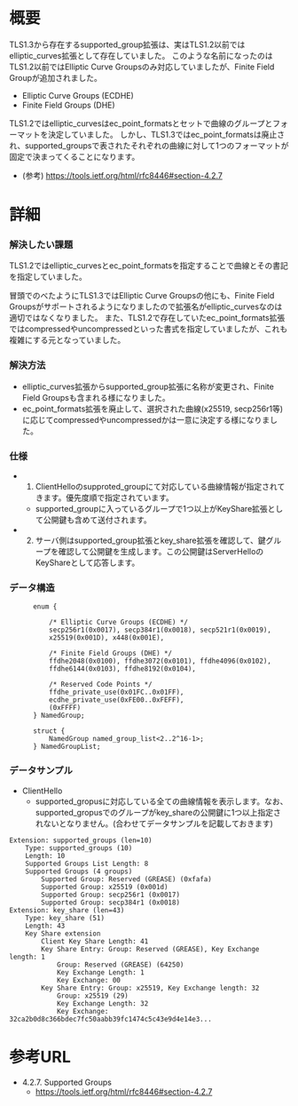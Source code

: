 # 概要
TLS1.3から存在するsupported_group拡張は、実はTLS1.2以前ではelliptic_curves拡張として存在していました。
このような名前になったのはTLS1.2以前ではElliptic Curve Groupsのみ対応していましたが、Finite Field Groupが追加されました。
- Elliptic Curve Groups (ECDHE)
- Finite Field Groups (DHE)

TLS1.2ではelliptic_curvesはec_point_formatsとセットで曲線のグループとフォーマットを決定していました。
しかし、TLS1.3ではec_point_formatsは廃止され、supported_groupsで表されたそれぞれの曲線に対して1つのフォーマットが固定で決まってくることになります。
- (参考) https://tools.ietf.org/html/rfc8446#section-4.2.7

# 詳細

### 解決したい課題
TLS1.2ではelliptic_curvesとec_point_formatsを指定することで曲線とその書記を指定していました。

冒頭でのべたようにTLS1.3ではElliptic Curve Groupsの他にも、Finite Field Groupsがサポートされるようになりましたので拡張名がelliptic_curvesなのは適切ではなくなりました。
また、TLS1.2で存在していたec_point_formats拡張ではcompressedやuncompressedといった書式を指定していましたが、これも複雑にする元となっていました。

### 解決方法
- elliptic_curves拡張からsupported_group拡張に名称が変更され、Finite Field Groupsも含まれる様になりました。
- ec_point_formats拡張を廃止して、選択された曲線(x25519, secp256r1等)に応じてcompressedやuncompressedかは一意に決定する様になりました。

### 仕様
- 1. ClientHelloのsupproted_groupにて対応している曲線情報が指定されてきます。優先度順で指定されています。
  - supported_groupに入っているグループで1つ以上がKeyShare拡張として公開鍵も含めて送付されます。
- 2. サーバ側はsupported_group拡張とkey_share拡張を確認して、鍵グループを確認して公開鍵を生成します。この公開鍵はServerHelloのKeyShareとして応答します。

### データ構造
```
      enum {

          /* Elliptic Curve Groups (ECDHE) */
          secp256r1(0x0017), secp384r1(0x0018), secp521r1(0x0019),
          x25519(0x001D), x448(0x001E),

          /* Finite Field Groups (DHE) */
          ffdhe2048(0x0100), ffdhe3072(0x0101), ffdhe4096(0x0102),
          ffdhe6144(0x0103), ffdhe8192(0x0104),

          /* Reserved Code Points */
          ffdhe_private_use(0x01FC..0x01FF),
          ecdhe_private_use(0xFE00..0xFEFF),
          (0xFFFF)
      } NamedGroup;

      struct {
          NamedGroup named_group_list<2..2^16-1>;
      } NamedGroupList;
```

### データサンプル
- ClientHello
  - supported_gropusに対応している全ての曲線情報を表示します。なお、supported_gropusでのグループがkey_shareの公開鍵に1つ以上指定されないとなりません。(合わせてデータサンプルを記載しておきます)
```
Extension: supported_groups (len=10)
    Type: supported_groups (10)
    Length: 10
    Supported Groups List Length: 8
    Supported Groups (4 groups)
        Supported Group: Reserved (GREASE) (0xfafa)
        Supported Group: x25519 (0x001d)
        Supported Group: secp256r1 (0x0017)
        Supported Group: secp384r1 (0x0018)
Extension: key_share (len=43)
    Type: key_share (51)
    Length: 43
    Key Share extension
        Client Key Share Length: 41
        Key Share Entry: Group: Reserved (GREASE), Key Exchange length: 1
            Group: Reserved (GREASE) (64250)
            Key Exchange Length: 1
            Key Exchange: 00
        Key Share Entry: Group: x25519, Key Exchange length: 32
            Group: x25519 (29)
            Key Exchange Length: 32
            Key Exchange: 32ca2b0d8c366bdec7fc50aabb39fc1474c5c43e9d4e14e3...
```

# 参考URL
- 4.2.7.  Supported Groups
  - https://tools.ietf.org/html/rfc8446#section-4.2.7
